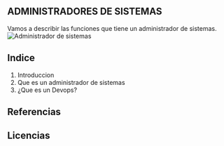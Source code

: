 ## ADMINISTRADORES DE SISTEMAS

Vamos a describir las funciones que tiene un administrador de sistemas.
![Administrador de sistemas](admin.png)

## Indice
1. Introduccion
2. Que es un administrador de sistemas
3. ¿Que es un Devops?
## Referencias



## Licencias
